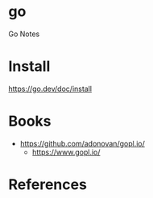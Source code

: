 # go
Go Notes

# Install
https://go.dev/doc/install

# Books
- https://github.com/adonovan/gopl.io/
  - https://www.gopl.io/ 


# References

